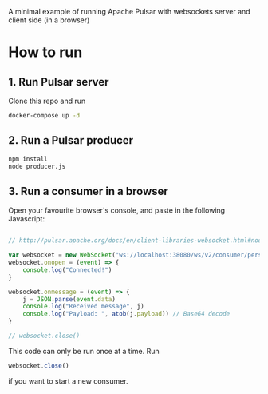 A minimal example of running Apache Pulsar with websockets server and client side (in a browser)

# How to run

## 1. Run Pulsar server

Clone this repo and run

```bash
docker-compose up -d
```

## 2. Run a Pulsar producer

```bash
npm install
node producer.js
```

## 3. Run a consumer in a browser

Open your favourite browser's console, and paste in the following Javascript:


```js

// http://pulsar.apache.org/docs/en/client-libraries-websocket.html#nodejs-consumer

var websocket = new WebSocket("ws://localhost:38080/ws/v2/consumer/persistent/public/default/my-topic/my-sub")
websocket.onopen = (event) => {
    console.log("Connected!")
}

websocket.onmessage = (event) => {
    j = JSON.parse(event.data)
    console.log("Received message", j)
    console.log("Payload: ", atob(j.payload)) // Base64 decode
}

// websocket.close()


```

This code can only be run once at a time. Run

```js
websocket.close()
```

if you want to start a new consumer.
